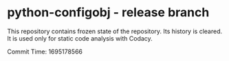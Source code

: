# python-configobj - release branch

This repository contains frozen state of the repository.
Its history is cleared. It is used only for static code
analysis with Codacy.

Commit Time: 1695178566
